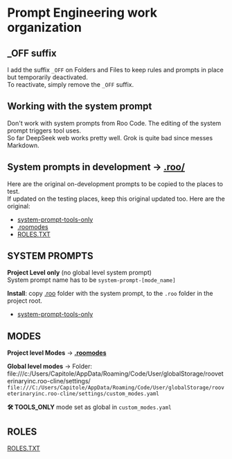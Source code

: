 # Prompt Engineering work organization

## _OFF suffix
I add the suffix `_OFF` on Folders and Files
to keep rules and prompts in place but temporarily deactivated.  
To reactivate, simply remove the `_OFF` suffix.

## **Working with the system prompt**  
Don't work with system prompts from Roo Code. The editing of the system prompt triggers tool uses.  
So far DeepSeek web works pretty well. Grok is quite bad since messes Markdown.

## System prompts in development -> [**.roo/**](/.roo)
Here are the original on-development prompts to be copied to the places to test.  
If updated on the testing places, keep this original updated too.
Here are the original:
- [system-prompt-tools-only](/.roo/system-prompt-tools-only)
- [.roomodes](.roomodes)
- [ROLES.TXT](ROLES.TXT)

## **SYSTEM PROMPTS**
**Project Level only** (no global level system prompt)  
System prompt name has to be `system-prompt-[mode_name]`

**Install**: copy [.roo](./.roo) folder with the system prompt, to the `.roo` folder in the project root.

- [system-prompt-tools-only](/.roo/system-prompt-tools-only)



## **MODES**
**Project level Modes** -> **[.roomodes](.roomodes)** 

**Global level modes** -> Folder:
file:///c:/Users/Capitole/AppData/Roaming/Code/User/globalStorage/rooveterinaryinc.roo-cline/settings/  
`file:///C:/Users/Capitole/AppData/Roaming/Code/User/globalStorage/rooveterinaryinc.roo-cline/settings/custom_modes.yaml`

**🛠️ TOOLS_ONLY** mode set as global in `custom_modes.yaml`


## ROLES
[ROLES.TXT](ROLES.TXT)
